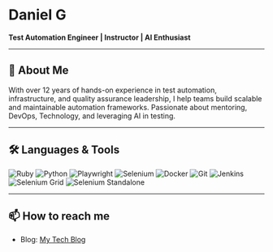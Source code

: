 # Daniel G

**Test Automation Engineer | Instructor | AI Enthusiast**

---

## 🧠 About Me

With over 12 years of hands-on experience in test automation, infrastructure, and quality assurance leadership, I help teams build scalable and maintainable automation frameworks. Passionate about mentoring, DevOps, Technology, and leveraging AI in testing.

---

## 🛠️ Languages & Tools

![Ruby](https://img.shields.io/badge/Ruby-CC342D?style=for-the-badge&logo=ruby&logoColor=white)
![Python](https://img.shields.io/badge/Python-3776AB?style=for-the-badge&logo=python&logoColor=white)
![Playwright](https://img.shields.io/badge/Playwright-2EAD33?style=for-the-badge&logo=playwright&logoColor=white)
![Selenium](https://img.shields.io/badge/Selenium-43B02A?style=for-the-badge&logo=selenium&logoColor=white)
![Docker](https://img.shields.io/badge/Docker-2496ED?style=for-the-badge&logo=docker&logoColor=white)
![Git](https://img.shields.io/badge/Git-F05032?style=for-the-badge&logo=git&logoColor=white)
![Jenkins](https://img.shields.io/badge/Jenkins-D24939?style=for-the-badge&logo=jenkins&logoColor=white)
![Selenium Grid](https://img.shields.io/badge/Selenium_Grid-43B02A?style=for-the-badge&logo=selenium&logoColor=white)
![Selenium Standalone](https://img.shields.io/badge/Selenium_Standalone-43B02A?style=for-the-badge&logo=selenium&logoColor=white)

---

## 📫 How to reach me

- Blog: [My Tech Blog](http://danielgold.net)
